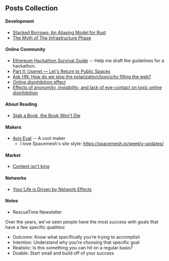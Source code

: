 ## Posts Collection

#### Development

- [Stacked Borrows: An Aliasing Model for Rust](https://plv.mpi-sws.org/rustbelt/stacked-borrows/paper.pdf)
- [The Myth of The Infrastructure Phase](https://www.usv.com/writing/2018/10/the-myth-of-the-infrastructure-phase/)


#### Online Community

- [Ethereum Hackathon Survival Guide](https://media.consensys.net/ethereum-hackathon-survival-guide-aea1d65ba006) -- Help me draft the guidelines for a hackathon.
- [Part II: Usenet — Let's Return to Public Spaces](https://october.substack.com/p/part-ii-usenet-a-genuinely-public)
- [Ask HN: How do we stop the polarization/toxicicity filling the web?](https://news.ycombinator.com/item?id=22178292)
- [Online disinhibition effect](https://en.wikipedia.org/wiki/Online_disinhibition_effect)
- [Effects of anonymity, invisibility, and lack of eye-contact on toxic
online disinhibition](https://www.sci-hub.tw/10.1016/j.chb.2011.10.014) 

#### About Reading

- [Stab a Book, the Book Won't Die](https://craigmod.com/essays/media_accounting/)

#### Makers

- [Aviv Eyal](https://avive.github.io/) -- A cool maker
    - I love Spacemesh's site style: https://spacemesh.io/weekly-updates/

#### Market

- [Content isn't king](https://www.ben-evans.com/benedictevans/2017/7/13/content-isnt-king)

#### Networks

- [Your Life is Driven by Network Effects](https://www.nfx.com/post/your-life-network-effects)

#### Notes

- RescueTime Newsletter

Over the years, we’ve seen people have the most success with goals that have a few specific qualities:

- Outcome: Know what specifically you’re trying to accomplish
- Intention: Understand why you’re choosing that specific goal
- Realistic: Is this something you can hit on a regular basis?
- Doable: Start small and build off of your success
